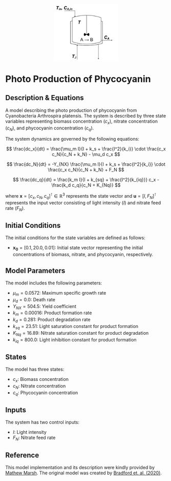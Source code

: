 <script type="text/javascript"
  src="https://cdnjs.cloudflare.com/ajax/libs/mathjax/2.7.0/MathJax.js?config=TeX-AMS_CHTML">
</script>
<script type="text/x-mathjax-config">
  MathJax.Hub.Config({
    tex2jax: {
      inlineMath: [['$','$'], ['\\(','\\)']],
      processEscapes: true},
      jax: ["input/TeX","input/MathML","input/AsciiMath","output/CommonHTML"],
      extensions: ["tex2jax.js","mml2jax.js","asciimath2jax.js","MathMenu.js","MathZoom.js","AssistiveMML.js", "[Contrib]/a11y/accessibility-menu.js"],
      TeX: {
      extensions: ["AMSmath.js","AMSsymbols.js","noErrors.js","noUndefined.js"],
      equationNumbers: {
      autoNumber: "AMS"
      }
    }
  });
</script>
<div style="display: flex; justify-content: center;">
  <img src="../../img/CSTR_PFD.png" alt="Image title" style="width:40%">
</div>
 
# Photo Production of Phycocyanin

## Description & Equations
A model describing the photo production of phycocyanin from Cyanobacteria Arthrospira platensis. The system is described by three state variables representing biomass concentration ($c_x$), nitrate concentration ($c_N$), and phycocyanin concentration ($c_q$).

The system dynamics are governed by the following equations:

$$
\frac{dc_x}{dt} = \frac{\mu_m I}{I + k_s + \frac{I^2}{k_i}} \cdot \frac{c_x c_N}{c_N + k_N} - \mu_d c_x
$$

$$
\frac{dc_N}{dt} = -Y_{NX} \frac{\mu_m I}{I + k_s + \frac{I^2}{k_i}} \cdot \frac{c_x c_N}{c_N + k_N} + F_N
$$

$$
\frac{dc_q}{dt} = \frac{k_m I}{I + k_{sq} + \frac{I^2}{k_{iq}}} c_x - \frac{k_d c_q}{c_N + K_{Nq}}
$$

where $\mathbf{x} = [c_x, c_N, c_q]^\intercal \in \mathbb{R}^3$ represents the state vector and $\mathbf{u} = [I, F_N]^\intercal$ represents the input vector consisting of light intensity ($I$) and nitrate feed rate ($F_N$).
## Initial Conditions
The initial conditions for the state variables are defined as follows:
- $\mathbf{x_0} = [0.1, 20.0, 0.01]$: Initial state vector representing the initial concentrations of biomass, nitrate, and phycocyanin, respectively.
## Model Parameters
The model includes the following parameters:
- $\mu_m = 0.0572$: Maximum specific growth rate
- $\mu_d = 0.0$: Death rate
- $Y_{NX} = 504.5$: Yield coefficient
- $k_m = 0.00016$: Product formation rate
- $k_d = 0.281$: Product degradation rate
- $k_{sq} = 23.51$: Light saturation constant for product formation
- $K_{Nq} = 16.89$: Nitrate saturation constant for product degradation
- $k_{iq} = 800.0$: Light inhibition constant for product formation


## States
The model has three states:
- $c_x$: Biomass concentration
- $c_N$: Nitrate concentration
- $c_q$: Phycocyanin concentration

## Inputs
The system has two control inputs:
- $I$: Light intensity
- $F_N$: Nitrate feed rate

## Reference
This model implementation and its description were kindly provided by [Mathew Marsh](https://www.linkedin.com/in/matthew--marsh/?originalSubdomain=uk). The original model was created by [Bradford et. al. (2020)](https://www.sciencedirect.com/science/article/pii/S0098135419313080). 